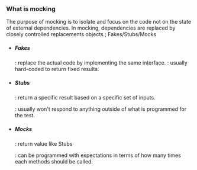 ### What is mocking

The purpose of mocking is to isolate and focus on the code not on the state of external dependencies.
In mocking, dependencies are replaced by closely controlled replacements objects ; Fakes/Stubs/Mocks

- ##### Fakes

  : replace the actual code by implementing the same interface.
  : usually hard-coded to return fixed results.

- ##### Stubs

  : return a specific result based on a specific set of inputs.

  : usually won't respond to anything outside of what is programmed for the test.

- ##### Mocks

  : return value like Stubs

  : can be programmed with expectations in terms of how many times each methods should be called.